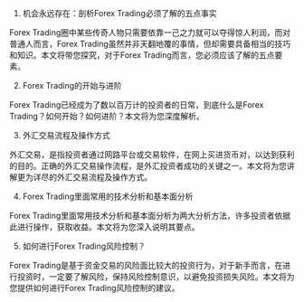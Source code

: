

1. 机会永远存在：剖析Forex Trading必须了解的五点事实

Forex Trading圈中某些传奇人物只需要依靠一己之力就可以夺得惊人利润，而对普通人而言，Forex Trading虽然并非天翻地覆的事情，但却需要具备相当的技巧和知识。本文将带您探究，对于Forex Trading而言，您必须应该了解的五点要素。

2. Forex Trading的开始与进阶

Forex Trading已经成为了数以百万计的投资者的日常，到底什么是Forex Trading？如何开始？如何进阶？本文将为您深度解析。

3. 外汇交易流程及操作方式

外汇交易，是指投资者通过网路平台或交易软件，在网上买进货币对，以达到获利的目的。正确的外汇交易操作流程，是外汇投资者成功的关键之一。本文将为您讲解更为详尽的外汇交易流程及操作方式。

4. Forex Trading里面常用的技术分析和基本面分析

Forex Trading里面常用技术分析和基本面分析为两大分析方法，许多投资者依据此进行操作，获取收益。本文将为您深入说明其要点。

5. 如何进行Forex Trading风险控制？

Forex Trading是基于资金交易的风险面比较大的投资行为，对于新手而言，在进行投资时，一定要了解风险，保持风险控制意识，以避免投资损失风险。本文将为您提供如何进行Forex Trading风险控制的建议。